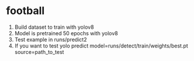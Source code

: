 # football
1. Build dataset to train with yolov8
2. Model is pretrained 50 epochs with yolov8
3. Test example in runs/predict2
4. If you want to test 
    yolo predict model=runs/detect/train/weights/best.pt source=path_to_test